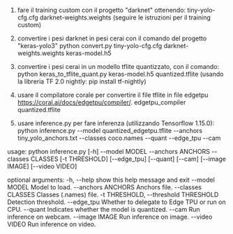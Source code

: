 1) fare il training custom con il progetto "darknet" ottenendo:
   tiny-yolo-cfg.cfg 
   darknet-weights.weights
   (seguire le istruzioni per il training custom)

2) convertire i pesi darknet in pesi cerai 
   con il comando del progetto "keras-yolo3"
   python convert.py tiny-yolo-cfg.cfg darknet-weights.weights keras-model.h5

3) convertire i pesi cerai in un modello tflite quantizzato, con il comando:
   python keras_to_tflite_quant.py keras-model.h5 quantized.tflite
   (usando la libreria TF 2.0 nightly: pip install tf-nightly)

4) usare il compilatore corale per convertire il file tflite in file edgetpu
   https://coral.ai/docs/edgetpu/compiler/.
   edgetpu_compiler quantized.tflite

5) usare inference.py per fare inferenza (utilizzando Tensorflow 1.15.0):
   python inference.py --model quantized_edgetpu.tflite 
		      --anchors tiny_yolo_anchors.txt 
     		      --classes coco.names 
		      --quant --edge_tpu --cam



usage: python inference.py [-h] --model MODEL 
			       --anchors ANCHORS 
			       --classes CLASSES
                                [-t THRESHOLD] [--edge_tpu]
                                [--quant] [--cam] [--image IMAGE]
                                [--video VIDEO]

optional arguments:
  -h, --help            show this help message and exit
  --model MODEL         Model to load.
  --anchors ANCHORS     Anchors file.
  --classes CLASSES     Classes (.names) file.
  -t THRESHOLD, --threshold THRESHOLD
                        Detection threshold.
  --edge_tpu            Whether to delegate to Edge TPU or run on CPU.
  --quant               Indicates whether the model is quantized.
  --cam                 Run inference on webcam.
  --image IMAGE         Run inference on image.
  --video VIDEO         Run inference on video.